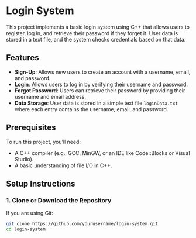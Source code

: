# Login System

This project implements a basic login system using C++ that allows users to register, log in, and retrieve their password if they forget it. User data is stored in a text file, and the system checks credentials based on that data.

## Features

- **Sign-Up**: Allows new users to create an account with a username, email, and password.
- **Login**: Allows users to log in by verifying their username and password.
- **Forgot Password**: Users can retrieve their password by providing their username and email address.
- **Data Storage**: User data is stored in a simple text file `loginData.txt` where each entry contains the username, email, and password.

## Prerequisites

To run this project, you’ll need:
- A C++ compiler (e.g., GCC, MinGW, or an IDE like Code::Blocks or Visual Studio).
- A basic understanding of file I/O in C++.

## Setup Instructions

### 1. Clone or Download the Repository

If you are using Git:

```bash
git clone https://github.com/yourusername/login-system.git
cd login-system
